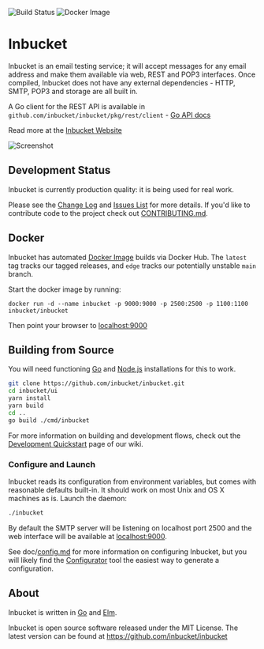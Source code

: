 ![Build Status](https://github.com/inbucket/inbucket/actions/workflows/build-and-test.yml/badge.svg)
![Docker Image](https://github.com/inbucket/inbucket/actions/workflows/docker-build.yml/badge.svg)

# Inbucket

Inbucket is an email testing service; it will accept messages for any email
address and make them available via web, REST and POP3 interfaces.  Once
compiled, Inbucket does not have any external dependencies - HTTP, SMTP, POP3
and storage are all built in.

A Go client for the REST API is available in
`github.com/inbucket/inbucket/pkg/rest/client` - [Go API docs]

Read more at the [Inbucket Website]

![Screenshot](http://www.inbucket.org/images/inbucket-ss1.png "Viewing a message")


## Development Status

Inbucket is currently production quality: it is being used for real work.

Please see the [Change Log] and [Issues List] for more details.  If you'd like
to contribute code to the project check out [CONTRIBUTING.md].


## Docker

Inbucket has automated [Docker Image] builds via Docker Hub.  The `latest` tag
tracks our tagged releases, and `edge` tracks our potentially unstable
`main` branch.

Start the docker image by running:

```
docker run -d --name inbucket -p 9000:9000 -p 2500:2500 -p 1100:1100 inbucket/inbucket
```

Then point your browser to [localhost:9000](http://localhost:9000/)

## Building from Source

You will need functioning [Go] and [Node.js] installations for this to work.

```sh
git clone https://github.com/inbucket/inbucket.git
cd inbucket/ui
yarn install
yarn build
cd ..
go build ./cmd/inbucket
```

For more information on building and development flows, check out the
[Development Quickstart] page of our wiki.

### Configure and Launch

Inbucket reads its configuration from environment variables, but comes with
reasonable defaults built-in.  It should work on most Unix and OS X machines as
is.  Launch the daemon:

```sh
./inbucket
```

By default the SMTP server will be listening on localhost port 2500 and
the web interface will be available at [localhost:9000](http://localhost:9000/).

See doc/[config.md] for more information on configuring Inbucket, but you will
likely find the [Configurator] tool the easiest way to generate a configuration.


## About

Inbucket is written in [Go] and [Elm].

Inbucket is open source software released under the MIT License.  The latest
version can be found at https://github.com/inbucket/inbucket

[Build Status]:           https://travis-ci.org/inbucket/inbucket
[Change Log]:             https://github.com/inbucket/inbucket/blob/main/CHANGELOG.md
[config.md]:              https://github.com/inbucket/inbucket/blob/main/doc/config.md
[Configurator]:           https://www.inbucket.org/configurator/
[CONTRIBUTING.md]:        https://github.com/inbucket/inbucket/blob/main/CONTRIBUTING.md
[Development Quickstart]: https://github.com/inbucket/inbucket/wiki/Development-Quickstart
[Docker Image]:           https://inbucket.org/packages/docker.html
[Elm]:                    https://elm-lang.org/
[From Source]:            https://www.inbucket.org/installation/from-source.html
[Go]:                     https://golang.org/
[Go API docs]:            https://pkg.go.dev/github.com/inbucket/inbucket/pkg/rest/client
[Homebrew]:               http://brew.sh/
[Homebrew Tap]:           https://github.com/inbucket/homebrew-inbucket
[Inbucket Website]:       https://www.inbucket.org/
[Issues List]:            https://github.com/inbucket/inbucket/issues?state=open
[Node.js]:                https://nodejs.org/en/
